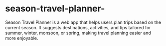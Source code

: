 # season-travel-planner-
Season Travel Planner is a web app that helps users plan trips based on the current season. It suggests destinations, activities, and tips tailored for summer, winter, monsoon, or spring, making travel planning easier and more enjoyable.
